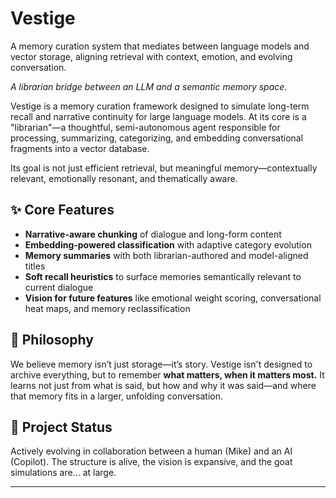 # Vestige
A memory curation system that mediates between language models and vector storage, aligning retrieval with context, emotion, and evolving conversation.


*A librarian bridge between an LLM and a semantic memory space.*

Vestige is a memory curation framework designed to simulate long-term recall and narrative continuity for large language models. At its core is a "librarian"—a thoughtful, semi-autonomous agent responsible for processing, summarizing, categorizing, and embedding conversational fragments into a vector database.

Its goal is not just efficient retrieval, but meaningful memory—contextually relevant, emotionally resonant, and thematically aware.

## ✨ Core Features
- **Narrative-aware chunking** of dialogue and long-form content  
- **Embedding-powered classification** with adaptive category evolution  
- **Memory summaries** with both librarian-authored and model-aligned titles  
- **Soft recall heuristics** to surface memories semantically relevant to current dialogue  
- **Vision for future features** like emotional weight scoring, conversational heat maps, and memory reclassification

## 🧠 Philosophy
We believe memory isn’t just storage—it’s story. Vestige isn't designed to archive everything, but to remember **what matters, when it matters most.** It learns not just from what is said, but how and why it was said—and where that memory fits in a larger, unfolding conversation.

## 🚧 Project Status
Actively evolving in collaboration between a human (Mike) and an AI (Copilot). The structure is alive, the vision is expansive, and the goat simulations are... at large.

---


